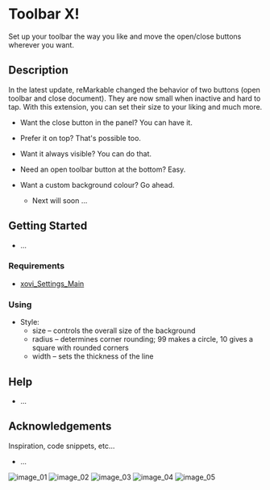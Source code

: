 # Toolbar X!
Set up your toolbar the way you like and move the open/close buttons wherever you want.


## Description
In the latest update, reMarkable changed the behavior of two buttons (open toolbar and close document). They are now small when inactive and hard to tap. With this extension, you can set their size to your liking and much more.
* Want the close button in the panel? You can have it.
* Prefer it on top? That's possible too.
* Want it always visible? You can do that.
* Need an open toolbar button at the bottom? Easy.
* Want a custom background colour? Go ahead.

	- Next will soon ...


## Getting Started
* ...


### Requirements
* [xovi_Settings_Main](https://github.com/PepikVaio/reMarkable_Xovi_Extensions/tree/main/xovi_Settings_Main)


### Using
* Style:
	- size   – controls the overall size of the background
	- radius – determines corner rounding; 99 makes a circle, 10 gives a square with rounded corners
	- width  – sets the thickness of the line


## Help
* ...


## Acknowledgements
Inspiration, code snippets, etc...
* ...


![image_01](https://github.com/PepikVaio/reMarkable_Xovi_Extensions/blob/main/document_Toolbar_X/.pictures/document_Toolbar_X_01.png?raw=true)
![image_02](https://github.com/PepikVaio/reMarkable_Xovi_Extensions/blob/main/document_Toolbar_X/.pictures/document_Toolbar_X_02.png?raw=true)
![image_03](https://github.com/PepikVaio/reMarkable_Xovi_Extensions/blob/main/document_Toolbar_X/.pictures/document_Toolbar_X_03.png?raw=true)
![image_04](https://github.com/PepikVaio/reMarkable_Xovi_Extensions/blob/main/document_Toolbar_X/.pictures/document_Toolbar_X_04.png?raw=true)
![image_05](https://github.com/PepikVaio/reMarkable_Xovi_Extensions/blob/main/document_Toolbar_X/.pictures/document_Toolbar_X_05.png?raw=true)
